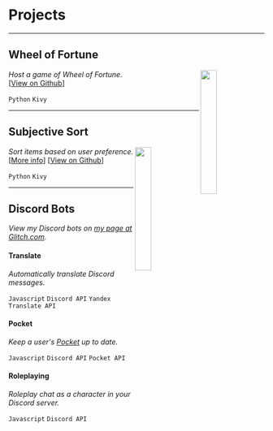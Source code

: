 # Projects

---

## Wheel of Fortune

<img align="right" width="25%" src="https://i.imgur.com/f6x8j4X.gif">

*Host a game of Wheel of Fortune.*
<br>
[[View on Github](https://github.com/pattymartin/wheel-of-fortune)]

`Python` `Kivy`

---

## Subjective Sort

<img align="right" width="25%" src="https://i.imgur.com/2rIeJCW.png">

*Sort items based on user preference.*
<br>
[[More info](https://pattymartin.github.io/subjective-sort)]
[[View on Github](https://github.com/pattymartin/subjective-sort)]

`Python` `Kivy`

---

## Discord Bots

*View my Discord bots on [my page at Glitch.com](
https://glitch.com/@pattymartin).*

#### Translate

*Automatically translate Discord messages.*

`Javascript` `Discord API` `Yandex Translate API`

#### Pocket

*Keep a user's [Pocket](https://getpocket.com/) up to date.*

`Javascript` `Discord API` `Pocket API`

#### Roleplaying

*Roleplay chat as a character in your Discord server.*

`Javascript` `Discord API`
